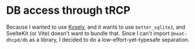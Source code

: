 # DB access through tRCP

Because I wanted to use [Kysely](https://www.kysely.dev/), and it wants to use `better_sqlite3`, and SvelteKit (or Vite) doesn't want to bundle that. Since I can't import `@neat-dhcpd/db` as a library, I decided to do a low-effort-yet-typesafe separation.
